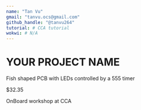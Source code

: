 ```yaml
---
name: "Tan Vu"
gmail: "tanvu.ocs@gmail.com"
github_handle: "@tanvu264"
tutorial: # CCA tutorial
wokwi: # N/A
---
```


# YOUR PROJECT NAME

<!-- Describe your board in 2-3 sentences. What are you making? What will it do? -->
Fish shaped PCB with LEDs controlled by a 555 timer

<!-- How much is it going to cost? -->
$32.35

<!-- Tell us a little bit about your design process. What were some challenges? What helped? ***Totally optional*** -->
OnBoard workshop at CCA
